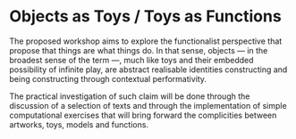 # Objects as Toys / Toys as Functions

The proposed workshop aims to explore the functionalist perspective that propose 
that things are what things do. In that sense, objects — in the broadest sense of the term —,
much like toys and their embedded possibility of infinite play,  are abstract realisable
identities constructing and being constructing through contextual performativity.

The practical investigation of such claim will be done through the discussion of a selection 
of texts and through the implementation of simple computational exercises that will bring 
forward the complicities between artworks, toys, models and functions.
